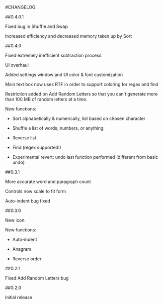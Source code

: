 #CHANGELOG

##0.4.0.1

Fixed bug in Shuffle and Swap

Increased efficiency and decreased memory taken up by Sort

##0.4.0 

Fixed extremely inefficient subtraction process

UI overhaul

Added settings window and UI color & font customization

Main text box now uses RTF in order to support coloring for regex and find

Restriction added on Add Random Letters so that you can't generate more than 100 MB of random letters at a time.

New functions: 

- Sort alphabetically & numerically, list based on chosen character

- Shuffle a list of words, numbers, or anything

- Reverse list

- Find (regex supported!)

- Experimental revert: undo last function performed (different from basic undo)

##0.3.1

More accurate word and paragraph count

Controls now scale to fit form

Auto-indent bug fixed

##0.3.0

New icon

New functions:

- Auto-indent

- Anagram

- Reverse order

##0.2.1

Fixed Add Random Letters bug

##0.2.0

Initial release